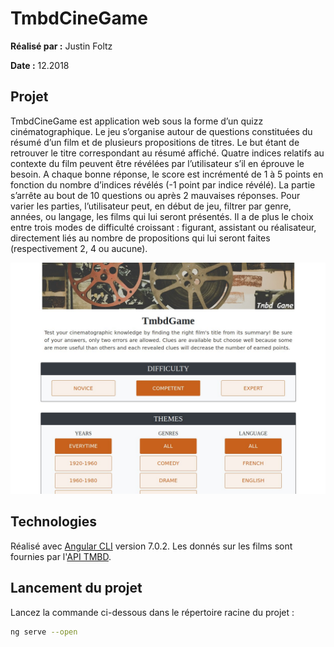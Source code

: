 # TmbdCineGame

**Réalisé par :** Justin Foltz

**Date :** 12.2018

## Projet

TmbdCineGame est application web sous la forme d’un quizz cinématographique. Le jeu s’organise autour de questions constituées du résumé d’un film et de plusieurs propositions de titres. Le but étant de retrouver le titre correspondant au résumé affiché. Quatre indices relatifs au contexte du film peuvent être révélées par l’utilisateur s’il en éprouve le besoin. A chaque bonne réponse, le score est incrémenté de 1 à 5 points en fonction du nombre d’indices révélés (-1 point par indice révélé). La partie s’arrête au bout de 10 questions ou après 2 mauvaises réponses. Pour varier les parties, l’utilisateur peut, en début de jeu, filtrer par genre, années, ou langage, les films qui lui seront présentés. Il a de plus le choix entre trois modes de difficulté croissant : figurant, assistant ou réalisateur, directement liés au nombre de propositions qui lui seront faites (respectivement 2, 4 ou aucune). 

![](./illustration.jpg)

## Technologies

Réalisé avec [Angular CLI](https://github.com/angular/angular-cli) version 7.0.2. Les donnés sur les films sont fournies par l'[API TMBD](https://developers.themoviedb.org/3/getting-started/introduction).

## Lancement du projet

Lancez la commande ci-dessous dans le répertoire racine du projet :

```bash
ng serve --open
```
